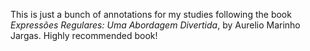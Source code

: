 This is just a bunch of annotations for my studies following the book _Expressões Regulares: Uma Abordagem Divertida_, by Aurelio Marinho Jargas. Highly recommended book!
